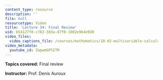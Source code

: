 ```yaml
---
content_type: resource
description: ''
file: null
resourcetype: Video
title: 'Lecture 34: Final Review'
uid: b54127f8-c782-383a-87f0-1902e9b4e930
video_files:
  video_captions_file: /courses/mathematics/18-02-multivariable-calculus-fall-2007/video-lectures/lecture-34-final-review/ZwpwmGP5ITM.vtt
video_metadata:
  youtube_id: ZwpwmGP5ITM
---
```


**Topics covered:** Final review

**Instructor:** Prof. Denis Auroux